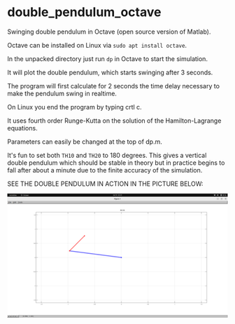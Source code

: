 # double_pendulum_octave
Swinging double pendulum in Octave (open source version of Matlab). 

Octave can be installed on Linux via `sudo apt install octave`.

In the unpacked directory just run `dp` in Octave to start the simulation.

It will plot the double pendulum, which starts swinging after 3 seconds.

The program will first calculate for 2 seconds the time delay necessary to make the pendulum swing in realtime.

On Linux you end the program by typing crtl c.

It uses fourth order Runge-Kutta on the solution of the Hamilton-Lagrange equations.

Parameters can easily be changed at the top of dp.m.

It's fun to set both `TH10` and `TH20` to 180 degrees.
This gives a vertical double pendulum which should be stable in theory but in practice begins to fall after about a minute due to the finite accuracy of the simulation.

SEE THE DOUBLE PENDULUM IN ACTION IN THE PICTURE BELOW:



![Screenshot](dp.png)
